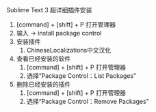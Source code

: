 
Sublime Text 3 超详细插件安装

1. [command] + [shift] + P 打开管理器
2. 输入 -> install package control
3. 安装插件
   1. ChineseLocalizations中文汉化
4. 查看已经安装的软件
   1. [command] + [shift] + P 打开管理器
   2. 选择“Package Control：List Packages”
5. 删除已经安装的插件
   1. [command] + [shift] + P 打开管理器
   2. 选择“Package Control：Remove Packages”